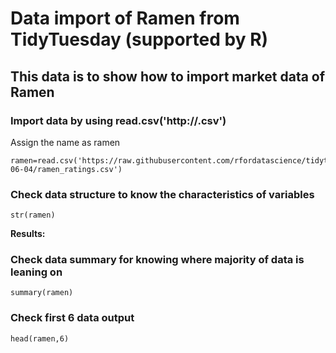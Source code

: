 # Data import of Ramen from TidyTuesday (supported by R)
## This data is to show how to import market data of Ramen

### Import data by using read.csv('http://.csv')
Assign the name as ramen
```
ramen=read.csv('https://raw.githubusercontent.com/rfordatascience/tidytuesday/master/data/2019/2019-06-04/ramen_ratings.csv')
```

### Check data structure to know the characteristics of variables
```
str(ramen)
```
**Results:**
 
### Check data summary for knowing where majority of data is leaning on
```
summary(ramen)
```
 
### Check first 6 data output
```
head(ramen,6)
```

